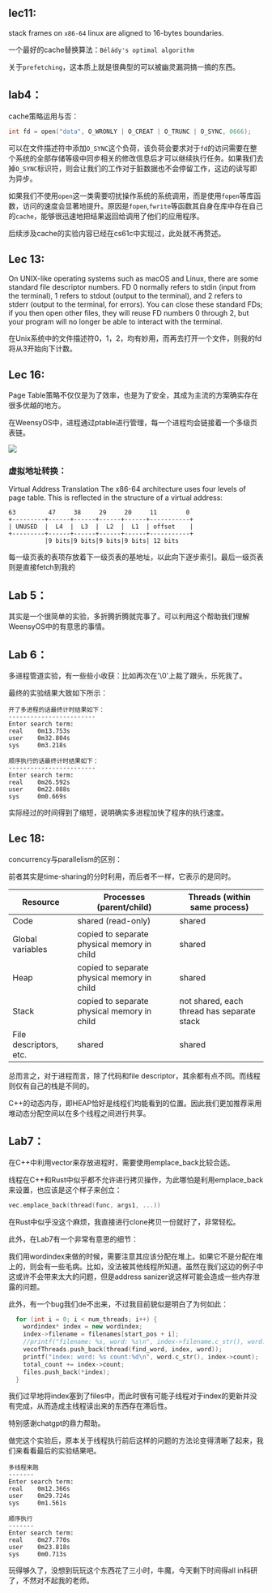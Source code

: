 ## lec11:
stack frames on `x86-64` linux are aligned to 16-bytes boundaries.

一个最好的cache替换算法：`Bélády's optimal algorithm`

关于`prefetching`，这本质上就是很典型的可以被幽灵漏洞搞一搞的东西。

## lab4：
cache策略运用与否：
```C
int fd = open("data", O_WRONLY | O_CREAT | O_TRUNC | O_SYNC, 0666);
```
可以在文件描述符中添加`O_SYNC`这个负荷，该负荷会要求对于`fd`的访问需要在整个系统的全部存储等级中同步相关的修改信息后才可以继续执行任务。如果我们去掉`O_SYNC`标识符，则会让我们的工作对于脏数据也不会停留工作，这边的读写即为异步。

如果我们不使用`open`这一类需要叨扰操作系统的系统调用，而是使用`fopen`等库函数，访问的速度会显著地提升。原因是`fopen`,`fwrite`等函数其自身在库中存在自己的`cache`，能够很迅速地把结果返回给调用了他们的应用程序。


后续涉及cache的实验内容已经在cs61c中实现过，此处就不再赘述。
## Lec 13:
On UNIX-like operating systems such as macOS and Linux, there are some standard file descriptor numbers. FD 0 normally refers to stdin (input from the terminal), 1 refers to stdout (output to the terminal), and 2 refers to stderr (output to the terminal, for errors). You can close these standard FDs; if you then open other files, they will reuse FD numbers 0 through 2, but your program will no longer be able to interact with the terminal.

在Unix系统中的文件描述符0，1，2，均有妙用，而再去打开一个文件，则我的fd将从3开始向下计数。

## Lec 16:
Page Table策略不仅仅是为了效率，也是为了安全，其成为主流的方案确实存在很多优越的地方。

在WeensyOS中，进程通过ptable进行管理，每一个进程均会链接着一个多级页表链。

![](https://cs.brown.edu/courses/csci0300/2022/notes/assets/l14-page-tables.png)

### 虚拟地址转换：
Virtual Address Translation
The x86-64 architecture uses four levels of page table. This is reflected in the structure of a virtual address:
```
63         47     38     29     20     11        0
+---------+------+------+------+------+-----------+
| UNUSED  |  L4  |  L3  |  L2  |  L1  | offset    |
+---------+------+------+------+------+-----------+
          |9 bits|9 bits|9 bits|9 bits| 12 bits
```
每一级页表的表项存放着下一级页表的基地址，以此向下逐步索引。最后一级页表则是直接fetch到我的

## Lab 5：
其实是一个很简单的实验，多折腾折腾就完事了。可以利用这个帮助我们理解WeensyOS中的有意思的事情。
## Lab 6：
多进程管道实验，有一些些小收获：比如再次在'\0'上裁了跟头，乐死我了。

最终的实验结果大致如下所示：
```
开了多进程的话最终计时结果如下：
------------------------
Enter search term: 
real    0m13.753s
user    0m32.804s
sys     0m3.218s

顺序执行的话最终计时结果如下：
------------------------
Enter search term: 
real    0m26.592s
user    0m22.088s
sys     0m0.669s
```
实际经过的时间得到了缩短，说明确实多进程加快了程序的执行速度。
## Lec 18:
concurrency与parallelism的区别：

前者其实是time-sharing的分时利用，而后者不一样，它表示的是同时。



| Resource	| Processes (parent/child)	| Threads (within same process) |
| ----- | ----------- | -------|
| Code	| shared (read-only)  |	shared |
| Global variables	| copied to separate physical memory in child	| shared|
| Heap	| copied to separate physical memory in child |	shared |
| Stack	| copied to separate physical memory in child |	not shared, each thread has separate stack |
| File descriptors, etc.	| shared	| shared |

总而言之，对于进程而言，除了代码和file descriptor，其余都有点不同。而线程则仅有自己的栈是不同的。

C++的动态内存，即HEAP恰好是线程们均能看到的位置。因此我们更加推荐采用堆动态分配空间以在多个线程之间进行共享。
## Lab7：
在C++中利用vector来存放进程时，需要使用emplace_back比较合适。

线程在C++和Rust中似乎都不允许进行拷贝操作，为此哪怕是利用emplace_back来设置，也应该是这个样子来创立：
```C++
vec.emplace_back(thread(func, args1, ...))
```
在Rust中似乎没这个麻烦，我直接进行clone拷贝一份就好了，非常轻松。

此外，在Lab7有一个非常有意思的细节：

我们用wordindex来做的时候，需要注意其应该分配在堆上。如果它不是分配在堆上的，则会有一些毛病。比如，没法被其他线程所知道。虽然在我们这边的例子中这或许不会带来太大的问题，但是address sanizer说这样可能会造成一些内存泄露的问题。

此外，有一个bug我们de不出来，不过我目前貌似是明白了为何如此：
```c++
  for (int i = 0; i < num_threads; i++) {
    wordindex* index = new wordindex;
    index->filename = filenames[start_pos + i];
    //printf("filename: %s, word: %s\n", index->filename.c_str(), word.c_str());
    vecofThreads.push_back(thread(find_word, index, word));
    printf("index: word: %s count:%d\n", word.c_str(), index->count);
    total_count += index->count;
    files.push_back(*index);
  }
```
我们过早地将index塞到了files中，而此时很有可能子线程对于index的更新并没有完成，从而造成主线程读出来的东西存在滞后性。

特别感谢chatgpt的鼎力帮助。

做完这个实验后，原本关于线程执行前后这样的问题的方法论变得清晰了起来，我们来看看最后的实验结果吧。

```
多线程来跑
-------
Enter search term: 
real    0m12.366s
user    0m29.724s
sys     0m1.561s

顺序执行
-------
Enter search term: 
real    0m27.770s
user    0m23.818s
sys     0m0.713s
```

玩得够久了，没想到玩玩这个东西花了三小时，牛魔，今天剩下时间得all in科研了，不然对不起我的老师。